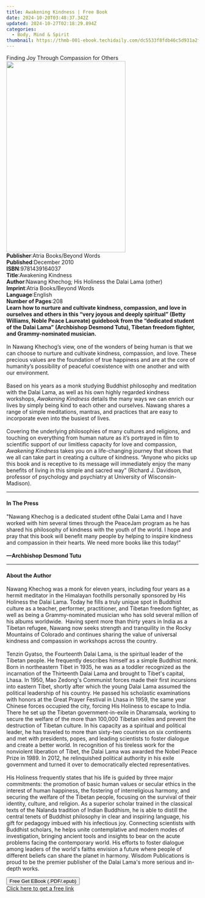 ```yaml
---
title: Awakening Kindness | Free Book
date: 2024-10-20T03:48:37.342Z
updated: 2024-10-27T02:18:29.894Z
categories:
  - Body, Mind & Spirit
thumbnail: https://thmb-001-ebook.techidaily.com/dc5533f8fdb46c5d931a2f9827cebd3ae4649b15be00f0af6370d16052a09c5a.jpg
---
```

<main id="book-container">
  <div class="flex flex-col">
    <div class="book-brief flex-1 py-6 px-4 sm:p-6 md:py-10 md:px-8">
      <!-- brief-->
      <div class="book-brief-main">
        Finding Joy Through Compassion for Others
      </div>
    </div>
    <div
      class="book-meta-info flex-1 grid gap-4 col-start-1 col-end-3 row-start-1 sm:mb-6 sm:grid-cols-4 lg:gap-6 lg:col-start-2 lg:row-end-6 lg:row-span-6 lg:mb-0"
    >
      <div
        class="book-meta-info-left place-content-center mt-4 p-4 text-sm leading-6 col-start-2 col-span-2 dark:text-slate-400"
      >
        <img
          class="w-full h-500 object-cover rounded-lg sm:h-255 sm:col-span-2 lg:col-span-full"
          src="https://img-001-ebook.techidaily.com/9a2e87bd06afdfb5a90c5ab220ebe376a104998ace628a4ba0a1cd95592ea65b.jpg"
          alt=""
          width="312"
          height="500"
        />
      </div>
      <div
        class="book-meta-info-right mt-2 col-start-1 row-start-2 col-span-3 self-center"
      >
        <!-- meta data  -->
        <div class="flex flex-col px-4 md:px-8">
          <div class="flex-1">
            <strong>Publisher</strong>:<span class="px-2"
              >Atria Books/Beyond Words</span
            >
          </div>
          <div class="flex-1">
            <strong>Published</strong>:<span class="px-2">December 2010</span>
          </div>
          <div class="flex-1">
            <strong>ISBN</strong>:<span class="px-2">9781439164037</span>
          </div>
          <div class="flex-1">
            <strong>Title</strong>:<span class="px-2">Awakening Kindness</span>
          </div>
          <div class="flex-1">
            <strong>Author</strong>:<span class="px-2"
              >Nawang Khechog; His Holiness the Dalai Lama (other)</span
            >
          </div>
          <div class="flex-1">
            <strong>Imprint</strong>:<span class="px-2"
              >Atria Books/Beyond Words</span
            >
          </div>
          <div class="flex-1">
            <strong>Language</strong>:<span class="px-2">English</span>
          </div>
          <div class="flex-1">
            <strong>Number of Pages</strong>:<span class="px-2">208</span>
          </div>
        </div>
      </div>
    </div>
    <div class="book-description flex-1 py-6 px-4 sm:p-6 md:py-10 md:px-8">
      <div class="book-description-main">
        <div accordion-content="" id="description">
          <b
            >Learn how to nurture and cultivate kindness, compassion, and love
            in ourselves and others in this “very joyous and deeply spiritual”
            (Betty Williams, Noble Peace Laureate) guidebook from the “dedicated
            student of the Dalai Lama” (Archbishop Desmond Tutu), Tibetan
            freedom fighter, and Grammy-nominated musician.</b
          ><br /><br />In Nawang Khechog’s view, one of the wonders of being
          human is that we can choose to nurture and cultivate kindness,
          compassion, and love. These precious values are the foundation of true
          happiness and are at the core of humanity’s possibility of peaceful
          coexistence with one another and with our environment.<br />
          <br />Based on his years as a monk studying Buddhist philosophy and
          meditation with the Dalai Lama, as well as his own highly regarded
          kindness workshops, <i>Awakening Kindness</i> details the many ways we
          can enrich our lives by simply being kind to each other and ourselves.
          Nawang shares a range of simple meditations, mantras, and practices
          that are easy to incorporate even into the busiest of lives.<br />
          <br />Covering the underlying philosophies of many cultures and
          religions, and touching on everything from human nature as it’s
          portrayed in film to scientific support of our limitless capacity for
          love and compassion, <i>Awakening Kindness</i> takes you on a
          life-changing journey that shows that we all can take part in creating
          a culture of kindness. “Anyone who picks up this book and is receptive
          to its message will immediately enjoy the many benefits of living in
          this simple and sacred way” (Richard J. Davidson, professor of
          psychology and psychiatry at University of Wisconsin-Madison).
        </div>
        <div class="accordion-fader"></div>
      </div>
    </div>
    <div class="book-excerpts flex-1 py-6 px-4 sm:p-6 md:py-10 md:px-8">
      <!-- excerpts-->
      <div class="book-excerpts-main">
        <hr />
        <h4 class="placeholder placeholder-heading">
          <span>In The Press</span>
        </h4>
        <p>
          "Nawang Khechog is a dedicated student ofthe Dalai Lama and I have
          worked with him several times through the PeaceJam program as he has
          shared his philosophy of kindness with the youth of the world. I hope
          and pray that this book will benefit many people by helping to inspire
          kindness and compassion in their hearts. We need more books like this
          today!”<br /><br /><b>—Archbishop Desmond Tutu</b>
        </p>
      </div>
    </div>
    <div class="book-about-author flex-1 py-6 px-4 sm:p-6 md:py-10 md:px-8">
      <!-- about author-->
      <div class="book-main-author-main">
        <hr />
        <h4 class="placeholder placeholder-heading">
          <span>About the Author</span>
        </h4>
        <p>
          Nawang Khechog was a monk for eleven years, including four years as a
          hermit meditator in the Himalayan foothills personally sponsored by
          His Holiness the Dalai Lama. Today he fills a truly unique spot in
          Buddhist culture as a teacher, performer, practitioner, and Tibetan
          freedom fighter, as well as being a Grammy-nominated musician who has
          sold several million of his albums worldwide. &nbsp;Having spent more
          than thirty years in India as a Tibetan refugee, Nawang now seeks
          strength and tranquility in the Rocky Mountains of Colorado and
          continues sharing the value of universal kindness and compassion in
          workshops across the country.<br /><br />Tenzin Gyatso, the Fourteenth
          Dalai Lama, is the spiritual leader of the Tibetan people. He
          frequently describes himself as a simple Buddhist monk. Born in
          northeastern Tibet in 1935, he was as a toddler recognized as the
          incarnation of the Thirteenth Dalai Lama and brought to Tibet's
          capital, Lhasa. In 1950, Mao Zedong's Communist forces made their
          first incursions into eastern Tibet, shortly after which the young
          Dalai Lama assumed the political leadership of his country. He passed
          his scholastic examinations with honors at the Great Prayer Festival
          in Lhasa in 1959, the same year Chinese forces occupied the city,
          forcing His Holiness to escape to India. There he set up the Tibetan
          government-in-exile in Dharamsala, working to secure the welfare of
          the more than 100,000 Tibetan exiles and prevent the destruction of
          Tibetan culture. In his capacity as a spiritual and political leader,
          he has traveled to more than sixty-two countries on six continents and
          met with presidents, popes, and leading scientists to foster dialogue
          and create a better world. In recognition of his tireless work for the
          nonviolent liberation of Tibet, the Dalai Lama was awarded the Nobel
          Peace Prize in 1989. In 2012, he relinquished political authority in
          his exile government and turned it over to democratically elected
          representatives.<br />
          <br />His Holiness frequently states that his life is guided by three
          major commitments: the promotion of basic human values or secular
          ethics in the interest of human happiness, the fostering of
          interreligious harmony, and securing the welfare of the Tibetan
          people, focusing on the survival of their identity, culture, and
          religion. As a superior scholar trained in the classical texts of the
          Nalanda tradition of Indian Buddhism, he is able to distill the
          central tenets of Buddhist philosophy in clear and inspiring language,
          his gift for pedagogy imbued with his infectious joy. Connecting
          scientists with Buddhist scholars, he helps unite contemplative and
          modern modes of investigation, bringing ancient tools and insights to
          bear on the acute problems facing the contemporary world. His efforts
          to foster dialogue among leaders of the world's faiths envision a
          future where people of different beliefs can share the planet in
          harmony. Wisdom Publications is proud to be the premier publisher of
          the Dalai Lama's more serious and in-depth works.
        </p>
      </div>
    </div>
    <div class="book-free-get flex-1 py-6 px-4 sm:p-6 md:py-10 md:px-8">
      <button
        id="btn-free-get"
        class="bg-blue-500 hover:bg-blue-700 text-white font-bold py-2 px-4 rounded"
      >
        Free Get EBook (.PDF/.epub)
      </button>
      <div id="countdown-display" class="px-2 text-lg mt-2"></div>
      <a
        id="free-link"
        class="hidden bg-blue-500 hover:bg-blue-700 text-white font-bold py-2 px-4 rounded"
        href="https://www.ebooks.com/en-us/book/538222/awakening-kindness/nawang-khechog/"
        target="_blank"
        >Click here to get a free link</a
      >
    </div>
    <script>
      let countdownTime = 0;
      let countdownInterval = null;
      document
        .getElementById('btn-free-get')
        .addEventListener('click', startCountdown);
      function startCountdown() {
        countdownTime = new Date().getTime() + 60000 * 3;
        countdownInterval = setInterval(updateCountdown, 1000);
        document.getElementById('btn-free-get').disabled = true;
        document
          .getElementById('btn-free-get')
          .classList.add('bg-gray-500', 'cursor-not-allowed');
      }
      function updateCountdown() {
        let currentTime = new Date().getTime();
        let timeLeft = countdownTime - currentTime;
        let secondsLeft = Math.floor(timeLeft / 1000);
        document.getElementById('countdown-display').innerHTML =
          `Remaining time: ${secondsLeft} seconds.`;
        if (secondsLeft <= 0) {
          clearInterval(countdownInterval);
          document.getElementById('btn-free-get').classList.add('hidden');
          document.getElementById('free-link').classList.remove('hidden');
          document.getElementById('countdown-display').innerHTML = '';
        }
      }
    </script>
  </div>
</main>

<ins class="adsbygoogle"
      style="display:block"
      data-ad-client="ca-pub-7571918770474297"
      data-ad-slot="8358498916"
      data-ad-format="auto"
      data-full-width-responsive="true"></ins>
    